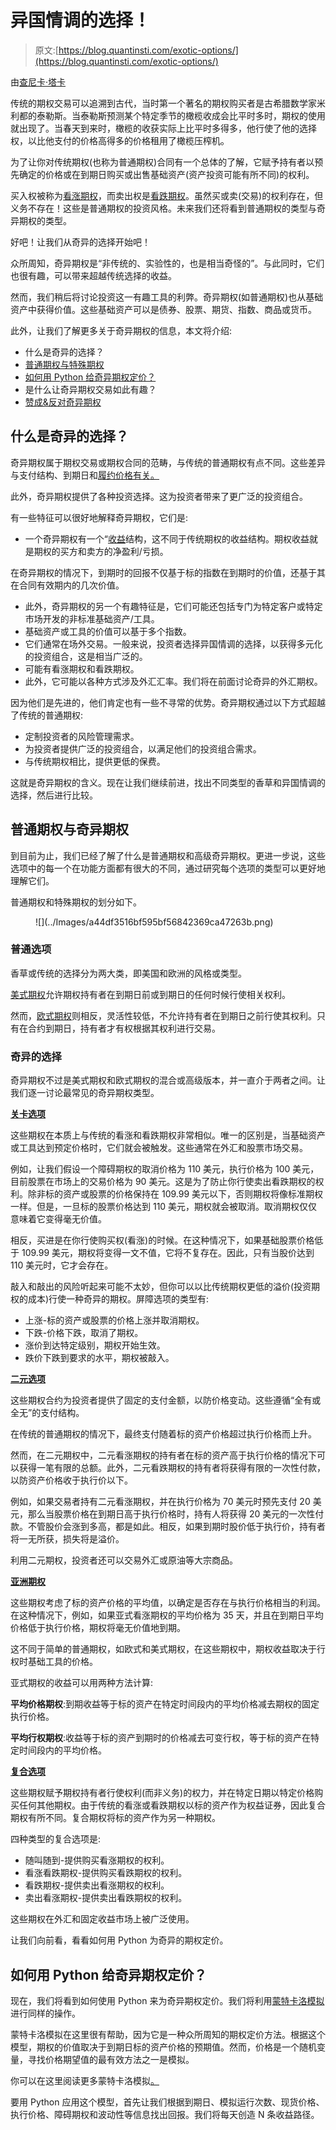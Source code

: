 # 异国情调的选择！

> 原文:[https://blog.quantinsti.com/exotic-options/](https://blog.quantinsti.com/exotic-options/)

由[查尼卡·塔卡](https://www.linkedin.com/in/chainika-bahl-thakar-b32971155/)

传统的期权交易可以追溯到古代，当时第一个著名的期权购买者是古希腊数学家米利都的泰勒斯。当泰勒斯预测某个特定季节的橄榄收成会比平时多时，期权的使用就出现了。当春天到来时，橄榄的收获实际上比平时多得多，他行使了他的选择权，以比他支付的价格高得多的价格租用了橄榄压榨机。

为了让你对传统期权(也称为普通期权)合同有一个总体的了解，它赋予持有者以预先确定的价格或在到期日购买或出售基础资产(资产投资可能有所不同)的权利。

买入权被称为[看涨期权](https://quantra.quantinsti.com/glossary/Call-Option)，而卖出权是[看跌期权](https://quantra.quantinsti.com/glossary/Put-Option)。虽然买或卖(交易)的权利存在，但义务不存在！这些是普通期权的投资风格。未来我们还将看到普通期权的类型与奇异期权的类型。

好吧！让我们从奇异的选择开始吧！

众所周知，奇异期权是“非传统的、实验性的，也是相当奇怪的”。与此同时，它们也很有趣，可以带来超越传统选择的收益。

然而，我们稍后将讨论投资这一有趣工具的利弊。奇异期权(如普通期权)也从基础资产中获得价值。这些基础资产可以是债券、股票、期货、指数、商品或货币。

此外，让我们了解更多关于奇异期权的信息，本文将介绍:

*   什么是奇异的选择？
*   [普通期权与特殊期权](#Vanilla-Exotic)
*   [如何用 Python 给奇异期权定价？](#Price-Exotic-Python)
*   是什么让奇异期权交易如此有趣？
*   [赞成&反对奇异期权](#Pros-Cons-Exotic)

## 什么是奇异的选择？

奇异期权属于期权交易或期权合同的范畴，与传统的普通期权有点不同。这些差异与支付结构、到期日和[履约价格有关。](https://quantra.quantinsti.com/glossary/Strike-Price)

此外，奇异期权提供了各种投资选择。这为投资者带来了更广泛的投资组合。

有一些特征可以很好地解释奇异期权，它们是:

*   一个奇异期权有一个“[收益](https://quantra.quantinsti.com/glossary/Option-Payoff)结构，这不同于传统期权的收益结构。期权收益就是期权的买方和卖方的净盈利/亏损。

在奇异期权的情况下，到期时的回报不仅基于标的指数在到期时的价值，还基于其在合同有效期内的几次价值。

*   此外，奇异期权的另一个有趣特征是，它们可能还包括专门为特定客户或特定市场开发的非标准基础资产/工具。
*   基础资产或工具的价值可以基于多个指数。
*   它们通常在场外交易。一般来说，投资者选择异国情调的选择，以获得多元化的投资组合，这是相当广泛的。
*   可能有看涨期权和看跌期权。
*   此外，它可能以各种方式涉及外汇汇率。我们将在前面讨论奇异的外汇期权。

因为他们是先进的，他们肯定也有一些不寻常的优势。奇异期权通过以下方式超越了传统的普通期权:

*   定制投资者的风险管理需求。
*   为投资者提供广泛的投资组合，以满足他们的投资组合需求。
*   与传统期权相比，提供更低的保费。

这就是奇异期权的含义。现在让我们继续前进，找出不同类型的香草和异国情调的选择，然后进行比较。

## 普通期权与奇异期权

到目前为止，我们已经了解了什么是普通期权和高级奇异期权。更进一步说，这些选项中的每一个在功能方面都有很大的不同，通过研究每个选项的类型可以更好地理解它们。

普通期权和特殊期权的划分如下。

<figure class="kg-card kg-image-card kg-width-full">![](../Images/a44df3516bf595bf56842369ca47263b.png)</figure>

### 普通选项

香草或传统的选择分为两大类，即美国和欧洲的风格或类型。

[美式期权](https://quantra.quantinsti.com/glossary/American-Option)允许期权持有者在到期日前或到期日的任何时候行使相关权利。

然而，[欧式期权](https://quantra.quantinsti.com/glossary/European-Option)则相反，灵活性较低，不允许持有者在到期日之前行使其权利。只有在合约到期日，持有者才有权根据其权利进行交易。

### 奇异的选择

奇异期权不过是美式期权和欧式期权的混合或高级版本，并一直介于两者之间。让我们逐一讨论最常见的奇异期权类型。

[**关卡选项**](https://en.wikipedia.org/wiki/Barrier_option)

这些期权在本质上与传统的看涨和看跌期权非常相似。唯一的区别是，当基础资产或工具达到预定价格时，它们就会被触发。这些通常在外汇和股票市场交易。

例如，让我们假设一个障碍期权的取消价格为 110 美元，执行价格为 100 美元，目前股票在市场上的交易价格为 90 美元。这是为了防止你行使卖出看跌期权的权利。除非标的资产或股票的价格保持在 109.99 美元以下，否则期权将像标准期权一样。但是，一旦标的股票价格达到 110 美元，期权就会被取消。取消期权仅仅意味着它变得毫无价值。

相反，买进是在你行使购买权(看涨)的时候。在这种情况下，如果基础股票价格低于 109.99 美元，期权将变得一文不值，它将不复存在。因此，只有当股价达到 110 美元时，它才会存在。

敲入和敲出的风险听起来可能不太妙，但你可以以比传统期权更低的溢价(投资期权的成本)行使一种奇异的期权。屏障选项的类型有:

*   上涨-标的资产或股票的价格上涨并取消期权。
*   下跌-价格下跌，取消了期权。
*   涨价到达特定级别，期权开始生效。
*   跌价下跌到要求的水平，期权被敲入。

[**二元选项**](https://en.wikipedia.org/wiki/Binary_option)

这些期权合约为投资者提供了固定的支付金额，以防价格变动。这些遵循“全有或全无”的支付结构。

在传统的普通期权的情况下，最终支付随着标的资产价格超过执行价格而上升。

然而，在二元期权中，二元看涨期权的持有者在标的资产高于执行价格的情况下可以获得一笔有限的总额。此外，二元看跌期权的持有者将获得有限的一次性付款，以防资产价格收于执行价以下。

例如，如果交易者持有二元看涨期权，并在执行价格为 70 美元时预先支付 20 美元，那么当股票价格在到期日高于执行价格时，持有人将获得 20 美元的一次性付款。不管股价会涨到多高，都是如此。相反，如果到期时股价低于执行价，持有者将一无所获，损失将是溢价。

利用二元期权，投资者还可以交易外汇或原油等大宗商品。

[**亚洲期权**](https://quantra.quantinsti.com/glossary/Asian-Option)

这些期权考虑了标的资产价格的平均值，以确定是否存在与执行价格相当的利润。在这种情况下，例如，如果亚式看涨期权的平均价格为 35 天，并且在到期日平均价格低于执行价格，期权将毫无价值地到期。

这不同于简单的普通期权，如欧式和美式期权，在这些期权中，期权收益取决于行权时基础工具的价格。

亚式期权的收益可以用两种方法计算:

**平均价格期权**:到期收益等于标的资产在特定时间段内的平均价格减去期权的固定执行价格。

**平均行权期权**:收益等于标的资产到期时的价格减去可变行权，等于标的资产在特定时间段内的平均价格。

[**复合选项**](https://en.wikipedia.org/wiki/Compound_option)

这些期权赋予期权持有者行使权利(而非义务)的权力，并在特定日期以特定价格购买任何其他期权。由于传统的看涨或看跌期权以标的资产作为权益证券，因此复合期权有所不同。复合期权将标的资产作为另一种期权。

四种类型的复合选项是:

*   随叫随到-提供购买看涨期权的权利。
*   看涨看跌期权-提供购买看跌期权的权利。
*   看跌期权-提供卖出看涨期权的权利。
*   卖出看涨期权-提供卖出看跌期权的权利。

这些期权在外汇和固定收益市场上被广泛使用。

让我们向前看，看看如何用 Python 为奇异的期权定价。

## 如何用 Python 给奇异期权定价？

现在，我们将看到如何使用 Python 来为奇异期权定价。我们将利用[蒙特卡洛模拟](https://quantra.quantinsti.com/glossary/Monte-Carlo-Simulation)进行同样的操作。

蒙特卡洛模拟在这里很有帮助，因为它是一种众所周知的期权定价方法。根据这个模型，期权的价值取决于到期日标的资产价格的预期值。然而，价格是一个随机变量，寻找价格期望值的最有效方法之一是模拟。

你可以在这里阅读更多蒙特卡洛模拟[。](/monte-carlo-simulation/)

要用 Python 应用这个模型，首先让我们根据到期日、模拟运行次数、现货价格、执行价格、障碍期权和波动性等信息找出回报。我们将每天创造 N 条收益路径。